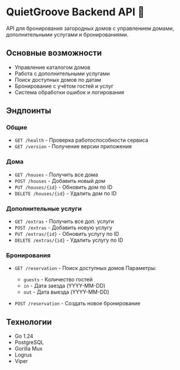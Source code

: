 # QuietGroove Backend API 🏡

API для бронирования загородных домов с управлением домами, дополнительными услугами и бронированиями.

## Основные возможности 
- Управление каталогом домов
- Работа с дополнительными услугами
- Поиск доступных домов по датам
- Бронирование с учётом гостей и услуг
- Система обработки ошибок и логирования

## Эндпоинты 

### Общие
- `GET /health` - Проверка работоспособности сервиса 
- `GET /version` - Получение версии приложения 

### Дома 
- `GET /houses` - Получить все дома 
- `POST /houses` - Добавить новый дом 
- `PUT /houses/{id}` - Обновить дом по ID 
- `DELETE /houses/{id}` - Удалить дом по ID 

### Дополнительные услуги 
- `GET /extras` - Получить все доп. услуги 
- `POST /extras` - Добавить новую услугу 
- `PUT /extras/{id}` - Обновить услугу по ID 
- `DELETE /extras/{id}` - Удалить услугу по ID 

### Бронирования 
- `GET /reservation` - Поиск доступных домов 
  Параметры:
    - `guests` - Количество гостей
    - `in` - Дата заезда (YYYY-MM-DD)
    - `out` - Дата выезда (YYYY-MM-DD)

- `POST /reservation` - Создать новое бронирование 

## Технологии 
- Go 1.24
- PostgreSQL
- Gorilla Mux
- Logrus
- Viper
